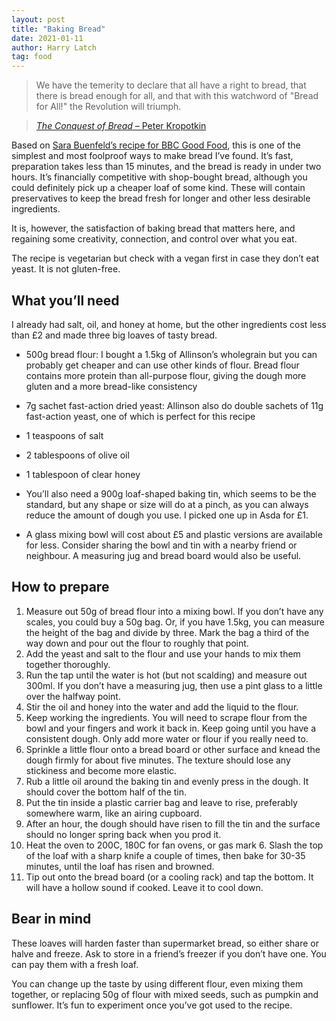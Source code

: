 ```yaml
---
layout: post
title: "Baking Bread"
date: 2021-01-11
author: Harry Latch
tag: food
---
```


> We have the temerity to declare that all have a right to bread, that there is bread enough for all, and that with this watchword of "Bread for All!" the Revolution will triumph.

> [*The Conquest of Bread* – Peter Kropotkin](https://www.thebreadbook.org "The Conquest of Bread")

Based on [Sara Buenfeld’s recipe for BBC Good Food](https://www.bbcgoodfood.com/recipes/bread-four-easy-steps "Sara Buenfeld's simple bread recipe"), this is one of the simplest and most foolproof ways to make bread I’ve found. It’s fast, preparation takes less than 15 minutes, and the bread is ready in under two hours. It’s financially competitive with shop-bought bread, although you could definitely pick up a cheaper loaf of some kind. These will contain preservatives to keep the bread fresh for longer and other less desirable ingredients.

It is, however, the satisfaction of baking bread that matters here, and regaining some creativity, connection, and control over what you eat. 

The recipe is vegetarian but check with a vegan first in case they don’t eat yeast. It is not gluten-free.

## What you’ll need

I already had salt, oil, and honey at home, but the other ingredients cost less than £2 and made three big loaves of tasty bread.

- 500g bread flour: I bought a 1.5kg of Allinson’s wholegrain but you can probably get cheaper and can use other kinds of flour. Bread flour contains more protein than all-purpose flour, giving the dough more gluten and a more bread-like consistency
- 7g sachet fast-action dried yeast: Allinson also do double sachets of 11g fast-action yeast, one of which is perfect for this recipe
- 1 teaspoons of salt
- 2 tablespoons of olive oil
- 1 tablespoon of clear honey

- You’ll also need a 900g loaf-shaped baking tin, which seems to be the standard, but any shape or size will do at a pinch, as you can always reduce the amount of dough you use. I picked one up in Asda for £1.

- A glass mixing bowl will cost about £5 and plastic versions are available for less. Consider sharing the bowl and tin with a nearby friend or neighbour. A measuring jug and bread board would also be useful.

## How to prepare

1. Measure out 50g of bread flour into a mixing bowl. If you don’t have any scales, you could buy a 50g bag. Or, if you have 1.5kg, you can measure the height of the bag and divide by three. Mark the bag a third of the way down and pour out the flour to roughly that point.
2. Add the yeast and salt to the flour and use your hands to mix them together thoroughly.
3. Run the tap until the water is hot (but not scalding) and measure out 300ml. If you don’t have a measuring jug, then use a pint glass to a little over the halfway point.
4. Stir the oil and honey into the water and add the liquid to the flour.
5. Keep working the ingredients. You will need to scrape flour from the bowl and your fingers and work it back in. Keep going until you have a consistent dough. Only add more water or flour if you really need to.
6. Sprinkle a little flour onto a bread board or other surface and knead the dough firmly for about five minutes. The texture should lose any stickiness and become more elastic.
7. Rub a little oil around the baking tin and evenly press in the dough. It should cover the bottom half of the tin.
8. Put the tin inside a plastic carrier bag and leave to rise, preferably somewhere warm, like an airing cupboard.
9. After an hour, the dough should have risen to fill the tin and the surface should no longer spring back when you prod it.
10. Heat the oven to 200C, 180C for fan ovens, or gas mark 6. Slash the top of the loaf with a sharp knife a couple of times, then bake for 30-35 minutes, until the loaf has risen and browned.
11. Tip out onto the bread board (or a cooling rack) and tap the bottom. It will have a hollow sound if cooked. Leave it to cool down.

## Bear in mind

These loaves will harden faster than supermarket bread, so either share or halve and freeze. Ask to store in a friend’s freezer if you don’t have one. You can pay them with a fresh loaf.

You can change up the taste by using different flour, even mixing them together, or replacing 50g of flour with mixed seeds, such as pumpkin and sunflower. It’s fun to experiment once you’ve got used to the recipe.